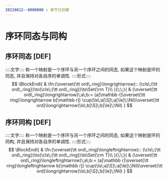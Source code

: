 ```yaml
---
20220812--0000000 : 章节已创建
---
```

# 序环同态与同构

## 序环同态 [DEF]
::::文字::::
称一个映射是一个序环与另一个序环之间的同态, 如果这个映射是环的同态, 并且保持对各自序的单调性. 
::::形式::::
$$
\BlockEndl{
    & \fn:(\overset{\tt ord\_ring}\longrightarrow)::
    (\cls\;{\tt ord\_ring})\to(\cls\;{\tt ord\_ring})\to\Set{\rm T}\\
}{\;\;}{
    & (\overset{\tt ord\_ring}\longrightarrow)\;a\;b:=
        (a[\mathbb r]\overset{\tt ring}\longrightarrow b[\mathbb r])
        \cup(\ls\;a[\S]\;a[\le]\;\Nil)\overset{\tt ord}\longrightarrow(\ls\;b[\S]\;b[\le]\;\Nil)
}
$$


## 序环同构 [DEF]
::::文字::::
称一个映射是一个序环与另一个序环之间的同态, 如果这个映射是环的同构, 并且保持对各自序的单调性. 
::::形式::::
$$
\BlockEndl{
    & \fn:(\overset{\tt ord\_ring}\longleftrightarrow)::
    (\cls\;{\tt ord\_ring})\to(\cls\;{\tt ord\_ring})\to\Set{\rm T}\\
}{\;\;}{
    & (\overset{\tt ord\_ring}\longleftrightarrow)\;a\;b:=
        (a[\mathbb r]\overset{\tt ring}\longleftrightarrow b[\mathbb r])
        \cup(\ls\;a[\S]\;a[\le]\;\Nil)\overset{\tt ord}\longrightarrow(\ls\;b[\S]\;b[\le]\;\Nil)
}
$$

